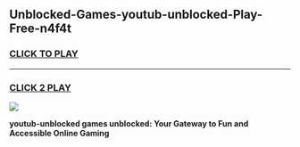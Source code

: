 
## Unblocked-Games-youtub-unblocked-Play-Free-n4f4t
<h3>
<a href="https://premium76.site?title=youtub-unblocked&ref=23A">CLICK TO PLAY</a></h3>
<hr>

<h3>
<a href="https://premium76.site?title=youtub-unblocked&ref=23A">CLICK 2 PLAY</a>
  
</h3>

<a href="https://premium76.site?title=youtub-unblocked&ref=23A"><img src="https://clearcache.store/games.png"></a>


**youtub-unblocked games unblocked: Your Gateway to Fun and Accessible Online Gaming**
